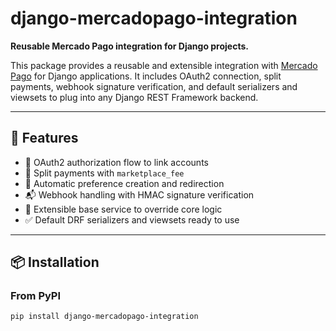 # django-mercadopago-integration

**Reusable Mercado Pago integration for Django projects.**

This package provides a reusable and extensible integration with [Mercado Pago](https://www.mercadopago.com) for Django applications. It includes OAuth2 connection, split payments, webhook signature verification, and default serializers and viewsets to plug into any Django REST Framework backend.

---

## 🔧 Features

- 🔐 OAuth2 authorization flow to link accounts
- 💸 Split payments with `marketplace_fee`
- 🧾 Automatic preference creation and redirection
- 📬 Webhook handling with HMAC signature verification
- 🧩 Extensible base service to override core logic
- ✅ Default DRF serializers and viewsets ready to use

---

## 📦 Installation

### From PyPI

```bash
pip install django-mercadopago-integration
